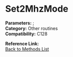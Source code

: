 # Set2MhzMode

**Parameters:** ;  
**Category:** Other routines  
**Compatibility:** C128  

**Reference Link:**  
[Back to Methods List](../../SUMMARY.md)
